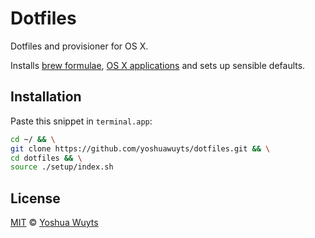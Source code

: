 # Dotfiles
Dotfiles and provisioner for OS X.

Installs [brew formulae][brewfile], [OS X applications][caskfile] and
sets up sensible defaults.

## Installation
Paste this snippet in `terminal.app`:
```bash
cd ~/ && \
git clone https://github.com/yoshuawuyts/dotfiles.git && \
cd dotfiles && \
source ./setup/index.sh
```

## License
[MIT](https://tldrlegal.com/license/mit-license) ©
[Yoshua Wuyts](yoshuawuyts.com)

[brewfile]: https://github.com/yoshuawuyts/dotfiles/blob/master/.setup/Brewfile
[caskfile]: https://github.com/yoshuawuyts/dotfiles/blob/master/.setup/Caskfile
